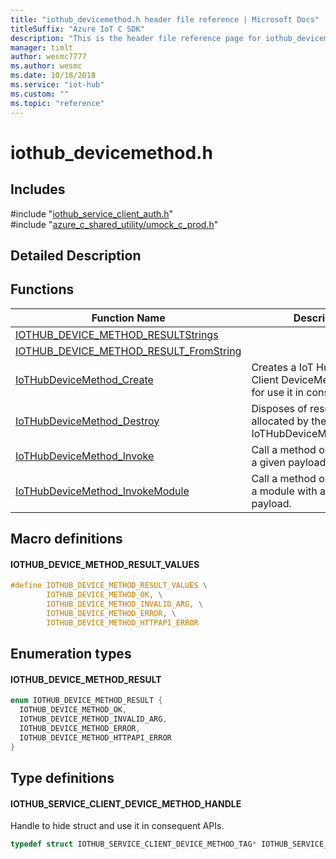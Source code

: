 ```yaml
---                             
title: "iothub_devicemethod.h header file reference | Microsoft Docs" 
titleSuffix: "Azure IoT C SDK"            
description: "This is the header file reference page for iothub_devicemethod.h in the Azure IoT C SDK. This SDK is used with Azure IoT Hub and Azure IoT Hub Device Provisioning Service"            
manager: timlt                 
author: wesmc7777              
ms.author: wesmc               
ms.date: 10/18/2018                    
ms.service: "iot-hub"             
ms.custom: ""                
ms.topic: "reference"        
---                            
```


# iothub_devicemethod.h 

## Includes

\#include "[iothub_service_client_auth.h](iothub-service-client-auth-h.md)"  
\#include "[azure_c_shared_utility/umock_c_prod.h](umock-c-prod-h.md)"  

## Detailed Description

## Functions

Function Name                  | Description                                
--------------------------------|---------------------------------------------
[IOTHUB_DEVICE_METHOD_RESULTStrings](./iothub-devicemethod-h/iothub-device-method-resultstrings.md)            | 
[IOTHUB_DEVICE_METHOD_RESULT_FromString](./iothub-devicemethod-h/iothub-device-method-result-fromstring.md)            | 
[IoTHubDeviceMethod_Create](./iothub-devicemethod-h/iothubdevicemethod-create.md)            | Creates a IoT Hub Service Client DeviceMethod handle for use it in consequent APIs.
[IoTHubDeviceMethod_Destroy](./iothub-devicemethod-h/iothubdevicemethod-destroy.md)            | Disposes of resources allocated by the IoT Hub IoTHubDeviceMethod_Create.
[IoTHubDeviceMethod_Invoke](./iothub-devicemethod-h/iothubdevicemethod-invoke.md)            | Call a method on device with a given payload.
[IoTHubDeviceMethod_InvokeModule](./iothub-devicemethod-h/iothubdevicemethod-invokemodule.md)            | Call a method on device and a module with a given payload.

## Macro definitions

#### IOTHUB_DEVICE_METHOD_RESULT_VALUES

```C
#define IOTHUB_DEVICE_METHOD_RESULT_VALUES \
        IOTHUB_DEVICE_METHOD_OK, \
        IOTHUB_DEVICE_METHOD_INVALID_ARG, \
        IOTHUB_DEVICE_METHOD_ERROR, \
        IOTHUB_DEVICE_METHOD_HTTPAPI_ERROR 
```

## Enumeration types

#### IOTHUB_DEVICE_METHOD_RESULT

```C
enum IOTHUB_DEVICE_METHOD_RESULT {
  IOTHUB_DEVICE_METHOD_OK,
  IOTHUB_DEVICE_METHOD_INVALID_ARG,
  IOTHUB_DEVICE_METHOD_ERROR,
  IOTHUB_DEVICE_METHOD_HTTPAPI_ERROR
}
```

## Type definitions

#### IOTHUB_SERVICE_CLIENT_DEVICE_METHOD_HANDLE

Handle to hide struct and use it in consequent APIs. 

```C
typedef struct IOTHUB_SERVICE_CLIENT_DEVICE_METHOD_TAG* IOTHUB_SERVICE_CLIENT_DEVICE_METHOD_HANDLE;
```

